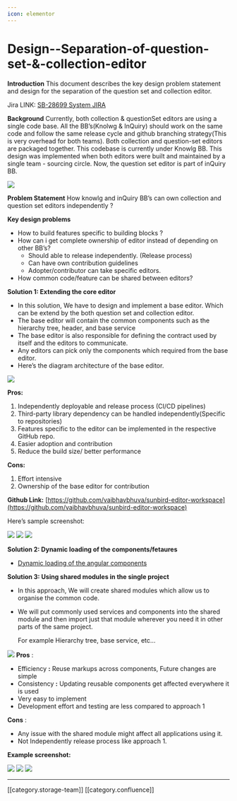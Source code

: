 ```yaml
---
icon: elementor
---
```


# Design--Separation-of-question-set-&-collection-editor

**Introduction** This document describes the key design problem statement and design for the separation of the question set and collection editor.

Jira LINK: [SB-28699 System JIRA](https://browse/SB-28699)

**Background** Currently, both collection & questionSet editors are using a single code base. All the BB’s(Knolwg & InQuiry) should work on the same code and follow the same release cycle and github branching strategy(This is very overhead for both teams). Both collection and question-set editors are packaged together. This codebase is currently under Knowlg BB. This design was implemented when both editors were built and maintained by a single team - sourcing circle. Now, the question set editor is part of inQuiry BB.

![](../../../../.gitbook/assets/image-20221116-054933.png)

**Problem Statement** How knowlg and inQuiry BB’s can own collection and question set editors independently ?

**Key design problems**

* How to build features specific to building blocks ?
* How can i get complete ownership of editor instead of depending on other BB’s?
  * Should able to release independently. (Release process)
  * Can have own contribution guidelines
  * Adopter/contributor can take specific editors.
* How common code/feature can be shared between editors?

**Solution 1: Extending the core editor**

* In this solution, We have to design and implement a base editor. Which can be extend by the both question set and collection editor.
* The base editor will contain the common components such as the hierarchy tree, header, and base service
* The base editor is also responsible for defining the contract used by itself and the editors to communicate.
* Any editors can pick only the components which required from the base editor.
* Here’s the diagram architecture of the base editor.

![](../../../../.gitbook/assets/image-20221111-071227.png)

**Pros:**

1. Independently deployable and release process (CI/CD pipelines)
2. Third-party library dependency can be handled independently(Specific to repositories)
3. Features specific to the editor can be implemented in the respective GitHub repo.
4. Easier adoption and contribution
5. Reduce the build size/ better performance

**Cons:**

1. Effort intensive
2. Ownership of the base editor for contribution

**Github Link:** [https://github.com/vaibhavbhuva/sunbird-editor-workspace](https://github.com/vaibhavbhuva/sunbird-editor-workspace)

Here’s sample screenshot:

![](../../../../.gitbook/assets/image-20221111-044330.png) ![](../../../../.gitbook/assets/image-20221111-044424.png) ![](../../../../.gitbook/assets/image-20221111-044517.png)

**Solution 2: Dynamic loading of the components/fetaures**

* [Dynamic loading of the angular components](https://project-sunbird.atlassian.net/wiki/spaces/SBDES/pages/edit-v2/3074359303?draftShareId=ade74e0d-38b2-453f-a4fa-3ba528bcca9f)

**Solution 3: Using shared modules in the single project**

* In this approach, We will create shared modules which allow us to organise the common code.
*   We will put commonly used services and components into the shared module and then import just that module wherever you need it in other parts of the same project.

    For example Hierarchy tree, base service, etc…

![](../../../../.gitbook/assets/image-20221111-041630.png) **Pros** :

* Efficiency **:** Reuse markups across components, Future changes are simple
* Consistency **:** Updating reusable components get affected everywhere it is used
* Very easy to implement
* Development effort and testing are less compared to approach 1

**Cons** :

* Any issue with the shared module might affect all applications using it.
* Not Independently release process like approach 1.

**Example screenshot:**

![](../../../../.gitbook/assets/image-20221111-043612.png) ![](../../../../.gitbook/assets/image-20221111-043912.png) ![](../../../../.gitbook/assets/image-20221111-044039.png)

***

\[\[category.storage-team]] \[\[category.confluence]]
